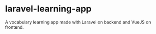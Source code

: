 # laravel-learning-app
A vocabulary learning app made with Laravel on backend and VueJS on frontend.
